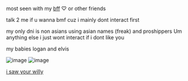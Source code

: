 most seen with my [bff](https://github.com/yaxikitty) ♡ or other friends

talk 2 me if u wanna bmf cuz i mainly dont interact first

my only dni is non asians using asian names (freak) and proshippers Um anything else i just wont interact if i dont like you


my babies logan and elvis

![image](https://files.catbox.moe/85qynf.png) ![image](https://files.catbox.moe/n8y459.png)

[i saw your willy](https://www.youtube.com/watch?v=z1n9Jly3CQ8)

